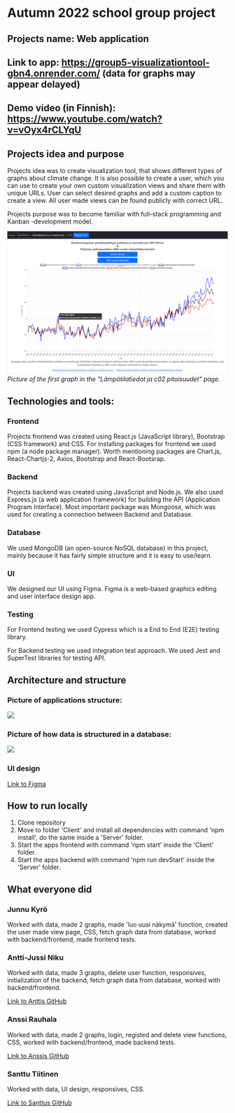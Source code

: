 # Autumn 2022 school group project

## Projects name: Web application

## Link to app: https://group5-visualizationtool-gbn4.onrender.com/ (data for graphs may appear delayed)

## Demo video (in Finnish): https://www.youtube.com/watch?v=vOyx4rCLYqU

## Projects idea and purpose
Projects idea was to create visualization tool, that shows different types of graphs about climate change. It is also possible to create a user, which you can use to create your own custom visualization views and share them with unique URLs. User can select desired graphs and add a custom caption to create a view. All user made views can be found publicly with correct URL.

Projects purpose was to become familiar with full-stack programming and Kanban -development model.

![](Client/src/assets/Kuvaaja1.png)
*Picture of the first graph in the "Lämpötilatiedot ja c02 pitoisuudet" page.*

## Technologies and tools: 

### Frontend

Projects frontend was created using React.js (JavaScript library), Bootstrap (CSS framework) and CSS. For installing packages for frontend we used npm (a node package manager). Worth mentioning packages are Chart.js, React-Chartjs-2, Axios, Bootstrap and React-Bootsrap.

### Backend

Projects backend was created using JavaScript and Node.js. We also used Express.js (a web application framework) for building the API (Application Program Interface). Most important package was Mongoose, which was used for creating a connection between Backend and Database.

### Database

We used MongoDB (an open-source NoSQL database) in this project, mainly because it has fairly simple structure and it is easy to use/learn.

### UI

We designed our UI using Figma. Figma is a web-based graphics editing and user interface design app.

### Testing

For Frontend testing we used Cypress which is a End to End (E2E) testing library.

For Backend testing we used integration test approach. We used Jest and SuperTest libraries for testing API.

## Architecture and structure

### Picture of applications structure:
![](Client/src/assets/Arkkitehtuuri.png)

### Picture of how data is structured in a database:
![](Client/src/assets/Tietokanta1.png)

### UI design
[Link to Figma](https://www.figma.com/file/tXrYVw573jIBt49oBs0tLg/Group5?node-id=0%3A1)

## How to run locally

1. Clone repository
2. Move to folder 'Client' and install all dependencies with command 'npm install', do the same inside a 'Server' folder.
3. Start the apps frontend with command 'npm start' inside the 'Client' folder.
4. Start the apps backend with command 'npm run devStart' inside the 'Server' folder.

## What everyone did

### Junnu Kyrö
Worked with data, made 2 graphs, made 'luo uusi näkymä' function, created the user made view page, CSS, fetch graph data from database, worked with backend/frontend, made frontend tests.

### Antti-Jussi Niku
Worked with data, made 3 graphs, delete user function, responsives, initialization of the backend, fetch graph data from database, worked with backend/frontend.

[Link to Anttis GitHub](https://github.com/ArunJ0)

### Anssi Rauhala
Worked with data, made 2 graphs, login, registed and delete view functions, CSS, worked with backend/frontend, made backend tests.

[Link to Anssis GitHub](https://github.com/luris123)

### Santtu Tiitinen
Worked with data, UI design, responsives, CSS.

[Link to Santtus GitHub](https://github.com/santtutiitinen)
